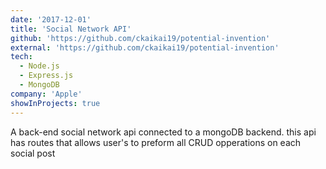 ```yaml
---
date: '2017-12-01'
title: 'Social Network API'
github: 'https://github.com/ckaikai19/potential-invention'
external: 'https://github.com/ckaikai19/potential-invention'
tech:
  - Node.js
  - Express.js
  - MongoDB
company: 'Apple'
showInProjects: true
---
```


A back-end social network api connected to a mongoDB backend. this api has routes that allows user's to preform all CRUD opperations on each social post
